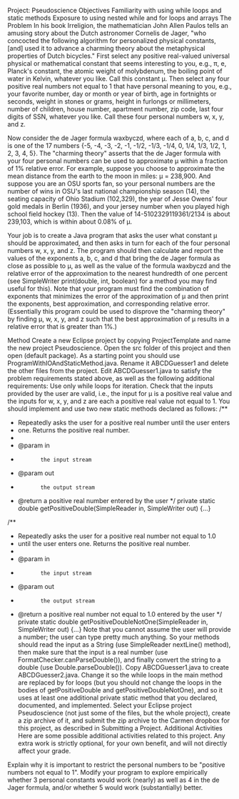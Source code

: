 Project: Pseudoscience
Objectives
Familiarity with using while loops and static methods
Exposure to using nested while and for loops and arrays
The Problem
In his book Irreligion, the mathematician John Allen Paulos tells an amusing story about the Dutch astronomer Cornelis de Jager, "who concocted the following algorithm for personalized physical constants, [and] used it to advance a charming theory about the metaphysical properties of Dutch bicycles." First select any positive real-valued universal physical or mathematical constant that seems interesting to you, e.g., π, e, Planck's constant, the atomic weight of molybdenum, the boiling point of water in Kelvin, whatever you like. Call this constant μ. Then select any four positive real numbers not equal to 1 that have personal meaning to you, e.g., your favorite number, day or month or year of birth, age in fortnights or seconds, weight in stones or grams, height in furlongs or millimeters, number of children, house number, apartment number, zip code, last four digits of SSN, whatever you like. Call these four personal numbers w, x, y, and z.

Now consider the de Jager formula waxbyczd, where each of a, b, c, and d is one of the 17 numbers {-5, -4, -3, -2, -1, -1/2, -1/3, -1/4, 0, 1/4, 1/3, 1/2, 1, 2, 3, 4, 5}. The "charming theory" asserts that the de Jager formula with your four personal numbers can be used to approximate μ within a fraction of 1% relative error. For example, suppose you choose to approximate the mean distance from the earth to the moon in miles: μ = 238,900. And suppose you are an OSU sports fan, so your personal numbers are the number of wins in OSU's last national championship season (14), the seating capacity of Ohio Stadium (102,329), the year of Jesse Owens' four gold medals in Berlin (1936), and your jersey number when you played high school field hockey (13). Then the value of 14-5102329119361/2134 is about 239,103, which is within about 0.08% of μ.

Your job is to create a Java program that asks the user what constant μ should be approximated, and then asks in turn for each of the four personal numbers w, x, y, and z. The program should then calculate and report the values of the exponents a, b, c, and d that bring the de Jager formula as close as possible to μ, as well as the value of the formula waxbyczd and the relative error of the approximation to the nearest hundredth of one percent (see SimpleWriter print(double, int, boolean) for a method you may find useful for this). Note that your program must find the combination of exponents that minimizes the error of the approximation of μ and then print the exponents, best approximation, and corresponding relative error. (Essentially this program could be used to disprove the "charming theory" by finding μ, w, x, y, and z such that the best approximation of μ results in a relative error that is greater than 1%.)

Method
Create a new Eclipse project by copying ProjectTemplate and name the new project Pseudoscience.
Open the src folder of this project and then open (default package). As a starting point you should use ProgramWithIOAndStaticMethod.java. Rename it ABCDGuesser1 and delete the other files from the project.
Edit ABCDGuesser1.java to satisfy the problem requirements stated above, as well as the following additional requirements:
Use only while loops for iteration.
Check that the inputs provided by the user are valid, i.e., the input for μ is a positive real value and the inputs for w, x, y, and z are each a positive real value not equal to 1. You should implement and use two new static methods declared as follows:
/**
 * Repeatedly asks the user for a positive real number until the user enters
 * one. Returns the positive real number.
 * 
 * @param in
 *            the input stream
 * @param out
 *            the output stream
 * @return a positive real number entered by the user
 */
private static double getPositiveDouble(SimpleReader in, SimpleWriter out) {...}
 
/**
 * Repeatedly asks the user for a positive real number not equal to 1.0
 * until the user enters one. Returns the positive real number.
 * 
 * @param in
 *            the input stream
 * @param out
 *            the output stream
 * @return a positive real number not equal to 1.0 entered by the user
 */
private static double getPositiveDoubleNotOne(SimpleReader in, SimpleWriter out) {...}
Note that you cannot assume the user will provide a number; the user can type pretty much anything. So your methods should read the input as a String (use SimpleReader nextLine() method), then make sure that the input is a real number (use FormatChecker.canParseDouble()), and finally convert the string to a double (use Double.parseDouble()).
Copy ABCDGuesser1.java to create ABCDGuesser2.java. Change it so the while loops in the main method are replaced by for loops (but you should not change the loops in the bodies of getPositiveDouble and getPositiveDoubleNotOne), and so it uses at least one additional private static method that you declared, documented, and implemented.
Select your Eclipse project Pseudoscience (not just some of the files, but the whole project), create a zip archive of it, and submit the zip archive to the Carmen dropbox for this project, as described in Submitting a Project.
Additional Activities
Here are some possible additional activities related to this project. Any extra work is strictly optional, for your own benefit, and will not directly affect your grade.

Explain why it is important to restrict the personal numbers to be "positive numbers not equal to 1".
Modify your program to explore empirically whether 3 personal constants would work (nearly) as well as 4 in the de Jager formula, and/or whether 5 would work (substantially) better.
